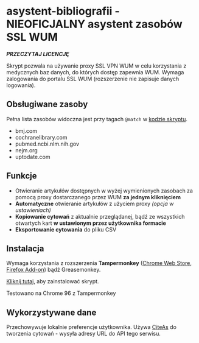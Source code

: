 # asystent-bibliografii - NIEOFICJALNY asystent zasobów SSL WUM

__*PRZECZYTAJ LICENCJĘ*__

Skrypt pozwala na używanie proxy SSL VPN WUM w celu korzystania z medycznych baz danych, do których dostęp zapewnia WUM. Wymaga zalogowania do portalu SSL WUM (rozszerzenie nie zapisuje danych logowania).

## Obsługiwane zasoby

Pełna lista zasobów widoczna jest przy tagach `@match` w [kodzie skryptu](https://github.com/wodac/asystent-bibliografii/blob/main/asystent.user.js).

- bmj.com
- cochranelibrary.com
- pubmed.ncbi.nlm.nih.gov
- nejm.org
- uptodate.com

## Funkcje

- Otwieranie artykułów dostępnych w wyżej wymienionych zasobach za pomocą proxy dostarczanego przez WUM **za jednym kliknięciem**
- **Automatyczne** otwieranie artykułów z użyciem proxy *(opcja w ustawieniach)*
- **Kopiowanie cytowań** z aktualnie przeglądanej, bądź ze wszystkich otwartych kart **w ustawionym przez użytkownika formacie**
- **Eksportowanie cytowania** do pliku CSV

## Instalacja

Wymaga korzystania z rozszerzenia **Tampermonkey** ([Chrome Web Store](https://chrome.google.com/webstore/detail/tampermonkey/dhdgffkkebhmkfjojejmpbldmpobfkfo), [Firefox Add-on](https://addons.mozilla.org/pl/firefox/addon/tampermonkey/)) bądź Greasemonkey.

[Kliknij tutaj](https://github.com/wodac/asystent-bibliografii/raw/main/asystent.user.js), aby zainstalować skrypt.

Testowano na Chrome 96 z Tampermonkey

## Wykorzystywane dane

Przechowywuje lokalnie preferencje użytkownika. Używa [CiteAs](https://citeas.org/) do tworzenia cytowań - wysyła adresy URL do API tego serwisu.
